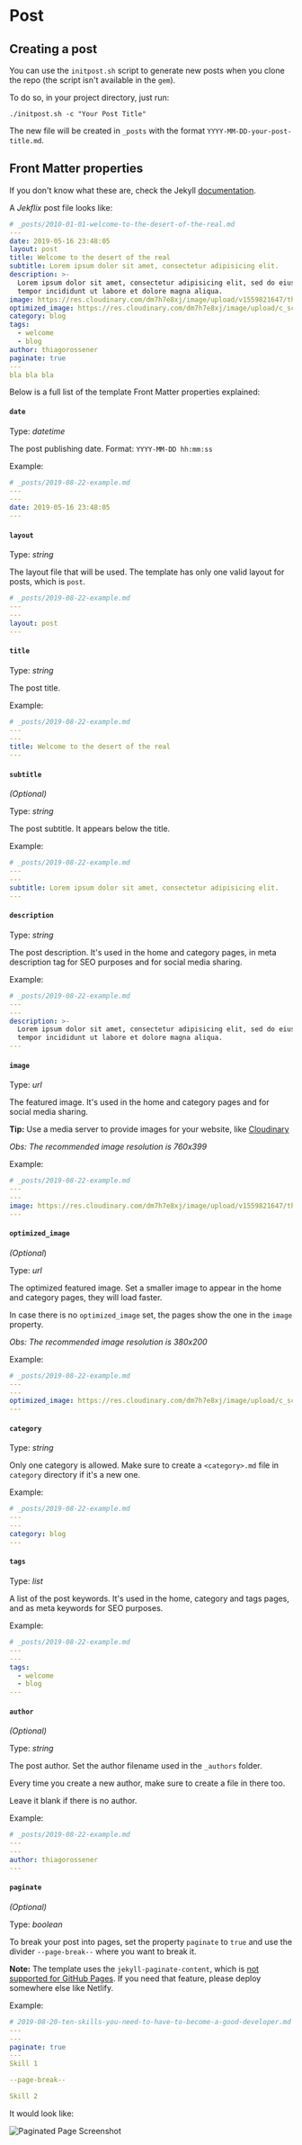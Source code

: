 # Post

## Creating a post

You can use the `initpost.sh` script to generate new posts when you clone the repo (the script isn't available in the `gem`).

To do so, in your project directory, just run:

```
./initpost.sh -c "Your Post Title"
```

The new file will be created in `_posts` with the format `YYYY-MM-DD-your-post-title.md`.

## Front Matter properties

If you don't know what these are, check the Jekyll [documentation](https://jekyllrb.com/docs/front-matter/).

A _Jekflix_ post file looks like:

```yaml
# _posts/2010-01-01-welcome-to-the-desert-of-the-real.md
---
date: 2019-05-16 23:48:05
layout: post
title: Welcome to the desert of the real
subtitle: Lorem ipsum dolor sit amet, consectetur adipisicing elit.
description: >-
  Lorem ipsum dolor sit amet, consectetur adipisicing elit, sed do eiusmod
  tempor incididunt ut labore et dolore magna aliqua.
image: https://res.cloudinary.com/dm7h7e8xj/image/upload/v1559821647/theme6_qeeojf.jpg
optimized_image: https://res.cloudinary.com/dm7h7e8xj/image/upload/c_scale,w_380/v1559821647/theme6_qeeojf.jpg
category: blog
tags:
  - welcome
  - blog
author: thiagorossener
paginate: true
---
bla bla bla
```

Below is a full list of the template Front Matter properties explained:

#### `date`

Type: _datetime_

The post publishing date. Format: `YYYY-MM-DD hh:mm:ss`

Example:

```yaml
# _posts/2019-08-22-example.md
---
---
date: 2019-05-16 23:48:05
---
```

#### `layout`

Type: _string_

The layout file that will be used. The template has only one valid layout for posts, which is `post`.

```yaml
# _posts/2019-08-22-example.md
---
---
layout: post
---
```

#### `title`

Type: _string_

The post title.

Example:

```yaml
# _posts/2019-08-22-example.md
---
---
title: Welcome to the desert of the real
---
```

#### `subtitle`

_(Optional)_

Type: _string_

The post subtitle. It appears below the title.

Example:

```yaml
# _posts/2019-08-22-example.md
---
---
subtitle: Lorem ipsum dolor sit amet, consectetur adipisicing elit.
---
```

#### `description`

Type: _string_

The post description. It's used in the home and category pages, in meta description tag for SEO purposes and for social media sharing.

Example:

```yaml
# _posts/2019-08-22-example.md
---
---
description: >-
  Lorem ipsum dolor sit amet, consectetur adipisicing elit, sed do eiusmod
  tempor incididunt ut labore et dolore magna aliqua.
---
```

#### `image`

Type: _url_

The featured image. It's used in the home and category pages and for social media sharing.

**Tip:** Use a media server to provide images for your website, like [Cloudinary](https://cloudinary.com)

_Obs: The recommended image resolution is 760x399_

Example:

```yaml
# _posts/2019-08-22-example.md
---
---
image: https://res.cloudinary.com/dm7h7e8xj/image/upload/v1559821647/theme6_qeeojf.jpg
---
```

#### `optimized_image`

_(Optional_)

Type: _url_

The optimized featured image. Set a smaller image to appear in the home and category pages, they will load faster.

In case there is no `optimized_image` set, the pages show the one in the `image` property.

_Obs: The recommended image resolution is 380x200_

Example:

```yaml
# _posts/2019-08-22-example.md
---
---
optimized_image: https://res.cloudinary.com/dm7h7e8xj/image/upload/c_scale,w_380/v1559821647/theme6_qeeojf.jpg
---
```

#### `category`

Type: _string_

Only one category is allowed. Make sure to create a `<category>.md` file in `category` directory if it's a new one.

Example:

```yaml
# _posts/2019-08-22-example.md
---
---
category: blog
---
```

#### `tags`

Type: _list_

A list of the post keywords. It's used in the home, category and tags pages, and as meta keywords for SEO purposes.

Example:

```yaml
# _posts/2019-08-22-example.md
---
---
tags:
  - welcome
  - blog
---
```

#### `author`

_(Optional)_

Type: _string_

The post author. Set the author filename used in the `_authors` folder.

Every time you create a new author, make sure to create a file in there too.

Leave it blank if there is no author.

Example:

```yaml
# _posts/2019-08-22-example.md
---
---
author: thiagorossener
---
```

#### `paginate`

_(Optional)_

Type: _boolean_

To break your post into pages, set the property `paginate` to `true` and use the divider `--page-break--` where you want to break it.

**Note:** The template uses the `jekyll-paginate-content`, which is [not supported for GitHub Pages](https://pages.github.com/versions/). If you need that feature, please deploy somewhere else like Netlify.

Example:

```yaml
# 2019-08-20-ten-skills-you-need-to-have-to-become-a-good-developer.md
---
---
paginate: true
---
Skill 1

--page-break--

Skill 2
```

It would look like:

![Paginated Page Screenshot](https://res.cloudinary.com/dm7h7e8xj/image/upload/v1566430021/paginated-page-screenshot_zx4xjn.jpg)
